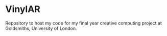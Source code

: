 # VinylAR
Repository to host my code for my final year creative computing project at Goldsmiths, University of London.
